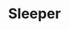 ---
title: "Sleeper"
summary: "Sleeper are an English rock band formed in London in 1992. The group had eight UK Top 40 hit singles and three UK Top 10 albums during the 1990s. Their music was also featured in the soundtrack of the pop cultural hit movie Trainspotting. The band split up in 1998, but reunited in 2017."
image: "sleeper.jpg"
apple_music_artist_url: "https://music.apple.com/gb/artist/sleeper/1251660"
wikipedia_url: "https://en.wikipedia.org/wiki/Sleeper_(band)"
---